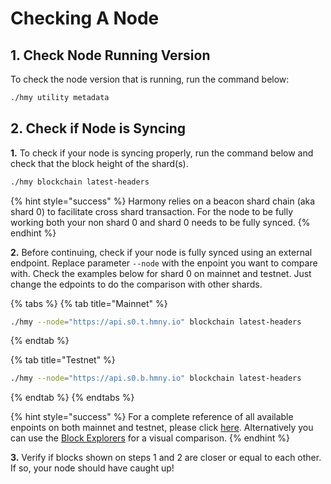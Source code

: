 # Checking A Node

## 1. Check Node Running Version

To check the node version that is running, run the command below:

```bash
./hmy utility metadata
```

## **2. Check if Node is Syncing**

**1.** To check if your node is syncing properly, run the command below and check that the block height of the shard\(s\).

```bash
./hmy blockchain latest-headers
```

{% hint style="success" %}
Harmony relies on a beacon shard chain \(aka shard 0\) to facilitate cross shard transaction. For the node to be fully working both your non shard 0 and shard 0 needs to be fully synced.
{% endhint %}

**2.** Before continuing, check if your node is fully synced using an external endpoint. Replace parameter `--node` with the enpoint you want to compare with. Check the examples below  for shard 0 on mainnet and testnet. Just change the edpoints to do the comparison with other shards.

{% tabs %}
{% tab title="Mainnet" %}
```bash
./hmy --node="https://api.s0.t.hmny.io" blockchain latest-headers
```
{% endtab %}

{% tab title="Testnet" %}
```bash
./hmy --node="https://api.s0.b.hmny.io" blockchain latest-headers
```
{% endtab %}
{% endtabs %}

{% hint style="success" %}
For a complete reference of all available enpoints on both mainnet and testnet, please click [here](https://monitor.hmny.io/status). Alternatively you can use the [Block Explorers]() for a visual comparison.
{% endhint %}

**3.** Verify if blocks shown on steps 1 and 2 are closer or equal to each other. If so, your node should have caught up!

